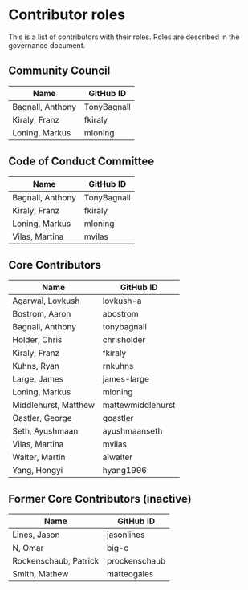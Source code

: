 Contributor roles
=================

This is a list of contributors with their roles.
Roles are described in the governance document.

Community Council
-----------------

| Name | GitHub ID |
|------|-----------|
| Bagnall, Anthony | TonyBagnall |
| Kiraly, Franz | fkiraly |
| Loning, Markus | mloning |

Code of Conduct Committee
-------------------------

| Name | GitHub ID |
|------|-----------|
| Bagnall, Anthony | TonyBagnall |
| Kiraly, Franz | fkiraly |
| Loning, Markus | mloning |
| Vilas, Martina | mvilas |

Core Contributors
-----------------

| Name | GitHub ID |
|------|-----------|
| Agarwal, Lovkush | lovkush-a |
| Bostrom, Aaron | abostrom |
| Bagnall, Anthony | tonybagnall |
| Holder, Chris | chrisholder |
| Kiraly, Franz | fkiraly |
| Kuhns, Ryan | rnkuhns |
| Large, James | james-large |
| Loning, Markus | mloning |
| Middlehurst, Matthew | mattewmiddlehurst |
| Oastler, George | goastler |
| Seth, Ayushmaan | ayushmaanseth |
| Vilas, Martina | mvilas |
| Walter, Martin | aiwalter |
| Yang, Hongyi | hyang1996 |


Former Core Contributors (inactive)
-----------------------------------

| Name | GitHub ID |
|------|-----------|
| Lines, Jason | jasonlines |
| N, Omar | big-o |
| Rockenschaub, Patrick | prockenschaub |
| Smith, Mathew | matteogales |


